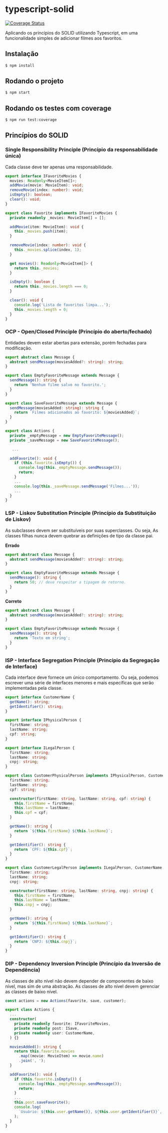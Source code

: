 # typescript-solid

[![Coverage Status](https://coveralls.io/repos/github/GeisianeAraujo/typescript-solid/badge.svg)](https://coveralls.io/github/GeisianeAraujo/typescript-solid)

Aplicando os princípios do SOLID utilizando Typescript, em uma funcionalidade simples de adicionar filmes aos favoritos.

## Instalação

```bash
$ npm install
```

## Rodando o projeto

```bash
$ npm start
```

## Rodando os testes com coverage

```bash
$ npm run test:coverage
```

## Princípios do SOLID

### Single Responsibility Principle (Princípio da responsabilidade única)

Cada classe deve ter apenas uma responsabilidade.

```typescript
export interface IFavoriteMovies {
  movies: Readonly<MovieItem[]>;
  addMovie(movie: MovieItem): void;
  removeMovie(index: number): void;
  isEmpty(): boolean;
  clear(): void;
}

export class Favorite implements IFavoriteMovies {
  private readonly _movies: MovieItem[] = [];

  addMovie(item: MovieItem): void {
    this._movies.push(item);
  }

  removeMovie(index: number): void {
    this._movies.splice(index, 1);
  }

  get movies(): Readonly<MovieItem[]> {
    return this._movies;
  }

  isEmpty(): boolean {
    return this._movies.length === 0;
  }

  clear(): void {
    console.log('Lista de favoritos limpa...');
    this._movies.length = 0;
  }
}
```

### OCP - Open/Closed Principle (Princípio do aberto/fechado)

Entidades devem estar abertas para extensão, porém fechadas para modificação.

```typescript
export abstract class Message {
  abstract sendMessage(moviesAdded?: string): string;
}

export class EmptyFavoriteMessage extends Message {
  sendMessage(): string {
    return 'Nenhum filme salvo no favorito.';
  }
}

export class SaveFavoriteMessage extends Message {
  sendMessage(moviesAdded: string): string {
    return `Filmes adicionados ao favorito: ${moviesAdded}`;
  }
}

export class Actions {
  private _emptyMessage = new EmptyFavoriteMessage();
  private _saveMessage = new SaveFavoriteMessage();

   ...

  addFavorite(): void {
    if (this.favorite.isEmpty()) {
      console.log(this._emptyMessage.sendMessage());
      return;
    }
	...
    console.log(this._saveMessage.sendMessage('Filmes...'));
	...
  }
}
```

### LSP - Liskov Substitution Principle (Princípio da Substituição de Liskov)

As subclasses devem ser substituíveis por suas superclasses. Ou seja, As classes filhas nunca devem quebrar as definições de tipo da classe pai.

**Errado**

```typescript
export abstract class Message {
  abstract sendMessage(moviesAdded?: string): string;
}

export class EmptyFavoriteMessage extends Message {
  sendMessage(): string {
    return 50; // deve respeitar a tipagem de retorno.
  }
}
```

**Correto**

```typescript
export abstract class Message {
  abstract sendMessage(moviesAdded?: string): string;
}

export class EmptyFavoriteMessage extends Message {
  sendMessage(): string {
    return 'Texto em string';
  }
}
```

### ISP - Interface Segregation Principle (Princípio da Segregação de Interface)

Cada interface deve fornece um único comportamento. Ou seja, podemos escrever uma série de interfaces menores e mais específicas que serão implementadas pela classe.

```typescript
export interface CustomerName {
  getName(): string;
  getIdentifier(): string;
}

export interface IPhysicalPerson {
  firstName: string;
  lastName: string;
  cpf: string;
}

export interface ILegalPerson {
  firstName: string;
  lastName: string;
  cnpj: string;
}

export class CustomerPhysicalPerson implements IPhysicalPerson, CustomerName {
  firstName: string;
  lastName: string;
  cpf: string;

  constructor(firstName: string, lastName: string, cpf: string) {
    this.firstName = firstName;
    this.lastName = lastName;
    this.cpf = cpf;
  }

  getName(): string {
    return `${this.firstName} ${this.lastName}`;
  }

  getIdentifier(): string {
    return `CPF: ${this.cpf}`;
  }
}

export class CustomerLegalPerson implements ILegalPerson, CustomerName {
  firstName: string;
  lastName: string;
  cnpj: string;

  constructor(firstName: string, lastName: string, cnpj: string) {
    this.firstName = firstName;
    this.lastName = lastName;
    this.cnpj = cnpj;
  }

  getName(): string {
    return `${this.firstName} ${this.lastName}`;
  }

  getIdentifier(): string {
    return `CNPJ: ${this.cnpj}`;
  }
}
```

### DIP - Dependency Inversion Principle (Princípio da Inversão de Dependência)

As classes de alto nível não devem depender de componentes de baixo nível, mas sim de uma abstração. As classes de alto nível devem gerenciar as classes de baixo nível.

```typescript
const actions = new Actions(favorite, save, customer);

export class Actions {
  ...
  constructor(
    private readonly favorite: IFavoriteMovies,
    private readonly post: ISave,
    private readonly user: CustomerName,
  ) {}

  moviesAdded(): string {
    return this.favorite.movies
      .map((movie: MovieItem) => movie.name)
      .join(', ');
  }

  addFavorite(): void {
    if (this.favorite.isEmpty()) {
      console.log(this._emptyMessage.sendMessage());
      return;
    }
	...
    this.post.saveFavorite();
    console.log(
      `Usuário: ${this.user.getName()}, ${this.user.getIdentifier()}`,
    );
  }
}
```
